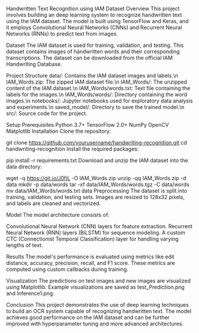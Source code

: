 Handwritten Text Recognition using IAM Dataset
Overview
This project involves building an deep learning system to recognize handwritten text using the IAM dataset. The model is built using TensorFlow and Keras, and it employs Convolutional Neural Networks (CNNs) and Recurrent Neural Networks (RNNs) to predict text from images.

Dataset
The IAM dataset is used for training, validation, and testing. This dataset contains images of handwritten words and their corresponding transcriptions. The dataset can be downloaded from the official IAM Handwriting Database.

Project Structure
data/: Contains the IAM dataset images and labels.\n
IAM_Words.zip: The zipped IAM dataset file.\n
IAM_Words/: The unzipped content of the IAM dataset.\n
IAM_Words/words.txt: Text file containing the labels for the images.\n
IAM_Words/words/: Directory containing the word images.\n
notebooks/: Jupyter notebooks used for exploratory data analysis and experiments.\n
saved_model/: Directory to save the trained model.\n
src/: Source code for the project.

Setup
Prerequisites
Python 3.7+
TensorFlow 2.0+
NumPy
OpenCV
Matplotlib
Installation
Clone the repository:


git clone https://github.com/yourusername/handwriting-recognition.git
cd handwriting-recognition
Install the required packages:



pip install -r requirements.txt
Download and unzip the IAM dataset into the data directory:

wget -q https://git.io/J0fjL -O IAM_Words.zip
unzip -qq IAM_Words.zip -d data
mkdir -p data/words
tar -xf data/IAM_Words/words.tgz -C data/words
mv data/IAM_Words/words.txt data
Preprocessing
The dataset is split into training, validation, and testing sets. Images are resized to 128x32 pixels, and labels are cleaned and vectorized.

Model
The model architecture consists of:

Convolutional Neural Network (CNN) layers for feature extraction.
Recurrent Neural Network (RNN) layers (BiLSTM) for sequence modeling.
A custom CTC (Connectionist Temporal Classification) layer for handling varying lengths of text.

Results
The model's performance is evaluated using metrics like edit distance, accuracy, precision, recall, and F1 score. These metrics are computed using custom callbacks during training.

Visualization
The predictions on test images and new images are visualized using Matplotlib. Example visualizations are saved as test_Prediction.png and Inference1.png.

Conclusion
This project demonstrates the use of deep learning techniques to build an OCR system capable of recognizing handwritten text. The model achieves good performance on the IAM dataset and can be further improved with hyperparameter tuning and more advanced architectures.

